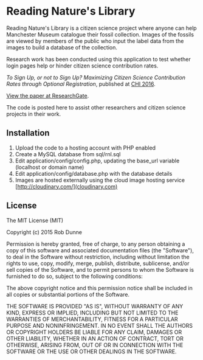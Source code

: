 # Reading Nature's Library

Reading Nature's Library is a citizen science project where anyone can help Manchester Museum catalogue their fossil collection. Images of the fossils are viewed by members of the public who input the label data from the images to build a database of the collection.

Research work has been conducted using this application to test whether login pages help or hinder citizen science contribution rates.

_To Sign Up, or not to Sign Up? Maximizing Citizen Science Contribution Rates through Optional Registration_, published at [CHI 2016](http://chi2016.acm.org/).

[View the paper at ResearchGate](`https://www.researchgate.net/publication/291356235_To_Sign_Up_or_not_to_Sign_Up_Maximizing_Citizen_Science_Contribution_Rates_through_Optional_Registration`).

The code is posted here to assist other researchers and citizen science projects in their work.

## Installation

1. Upload the code to a hosting account with PHP enabled
2. Create a MySQL database from sql/rnl.sql
3. Edit application/config/config.php, updating the base_url variable (localhost or domain name)
4. Edit application/config/database.php with the database details
5. Images are hosted externally using the cloud image hosting service [http://cloudinary.com/](cloudinary.com)

## License

The MIT License (MIT)

Copyright (c) 2015 Rob Dunne

Permission is hereby granted, free of charge, to any person obtaining a copy
of this software and associated documentation files (the "Software"), to deal
in the Software without restriction, including without limitation the rights
to use, copy, modify, merge, publish, distribute, sublicense, and/or sell
copies of the Software, and to permit persons to whom the Software is
furnished to do so, subject to the following conditions:

The above copyright notice and this permission notice shall be included in all
copies or substantial portions of the Software.

THE SOFTWARE IS PROVIDED "AS IS", WITHOUT WARRANTY OF ANY KIND, EXPRESS OR
IMPLIED, INCLUDING BUT NOT LIMITED TO THE WARRANTIES OF MERCHANTABILITY,
FITNESS FOR A PARTICULAR PURPOSE AND NONINFRINGEMENT. IN NO EVENT SHALL THE
AUTHORS OR COPYRIGHT HOLDERS BE LIABLE FOR ANY CLAIM, DAMAGES OR OTHER
LIABILITY, WHETHER IN AN ACTION OF CONTRACT, TORT OR OTHERWISE, ARISING FROM,
OUT OF OR IN CONNECTION WITH THE SOFTWARE OR THE USE OR OTHER DEALINGS IN THE
SOFTWARE.